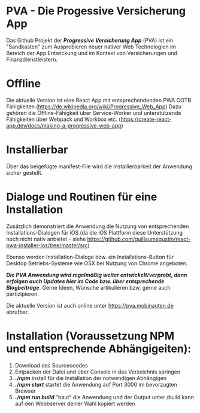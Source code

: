 # PVA - Die Progessive Versicherung App

Das Github Projekt der ***Progressive Versicherung App*** (PVA) ist ein "Sandkasten" zum Ausprobieren neuer nativer Web Technologien im Bereich der App Entwickung und im Kontext von Versicherungen und Finanzdienstleistern. 

# Offline 

Die aktuelle Version ist eine React App mit entsprechendenden PWA OOTB Fähigkeiten (https://de.wikipedia.org/wiki/Progressive_Web_App) 
Dazu gehören die Offline-Fähigkeit über Service-Worker und unterstützende Fähigkeiten über Webpack und Workbox etc. (https://create-react-app.dev/docs/making-a-progressive-web-app) 

# Installierbar 

Über das beigefügte manifest-File wird die Installierbarkeit der Anwendung sicher gestellt.

# Dialoge und Routinen für eine Installation

Zusätzlich demonstriert die Anwendung die Nutzung von entsprechenden Installations-Dialogen für iOS (da die iOS Plattform diese Unterstützung noch nicht nativ anbietet - siehe https://github.com/guillaumegustin/react-pwa-installer-ios/tree/master/src)

Ebenso werden Installation-Dialoge bzw. ein Installations-Button für Desktop Betriebs-Systeme wie OSX bei Nutzung von Chrome angeboten. 

***Die PVA Anwendung wird regelmäßig weiter entwickelt/verprobt, dann erfolgen auch Updates hier im Code bzw. über entsprechende Blogbeiträge***. 
Gerne Ideen, Wünsche artikulieren bzw. gerne auch partizipieren. 

Die aktuelle Version ist auch online unter https://pva.mobinauten.de abrufbar. 

# Installation (Voraussetzung NPM und entsprechende Abhängigeiten): 

1. Download des Sourceocodes
2. Entpacken der Datei und über Console in das Verzeichnis springen 
3. ***./npm*** install für die Installation der notwendigen Abhängigen 
4. ***./npm start*** startet die Anwendung auf Port 3000 im bevorzugten Browser 
5. ***./npm run build*** "baut" die Anwendung und der Output unter /build kann auf den Webbserver deiner Wahl kopiert werden 
